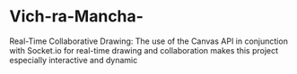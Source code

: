 # Vich-ra-Mancha-
Real-Time Collaborative Drawing: The use of the Canvas API in conjunction with Socket.io for real-time drawing and collaboration makes this project especially interactive and dynamic
